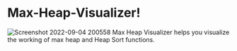 # Max-Heap-Visualizer!
![Screenshot 2022-09-04 200558](https://user-images.githubusercontent.com/67941652/188319108-81ae14e9-2a53-4e0a-a7b4-7040e4eb21ad.png)
Max Heap Visualizer helps you visualize the working of max heap and Heap Sort functions.
